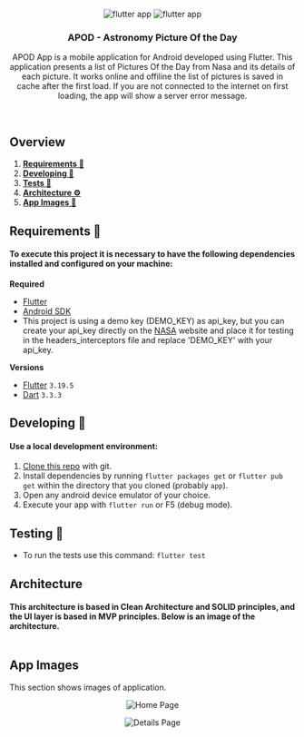 <p align="center">
  <row>
    <img src="https://badgen.net/badge/types/flutter/blue?icon=flutter" alt="flutter app"/>
    <img src="https://badgen.net/badge/platform/android?list=|" alt="flutter app"/>
  </row>
</p>

<div align="center">
  <h3>APOD - Astronomy Picture Of the Day</h3>
  <p>APOD App is a mobile application for Android developed using Flutter. This application presents a list of Pictures Of the Day from Nasa and its details of each picture. It works online and offiline the list of pictures is saved in cache after the first load. If you are not connected to the internet on first loading, the app will show a server error message.
</div>

<br />

## Overview
1. **[Requirements 📝](#requirements-)**
2. **[Developing 👷](#developing-)**
3. **[Tests 👷](#testing-)**
4. **[Architecture ⚙️](#architecture-)**
5. **[App Images 📱](#app-images-)**

## Requirements 📝
#### To execute this project it is necessary to have the following dependencies installed and configured on your machine:

**Required**
- [Flutter](https://flutter.dev/)
- [Android SDK](https://developer.android.com/studio)
- This project is using a demo key (DEMO_KEY) as api_key, but you can create your api_key directly on the [NASA](https://api.nasa.gov/) website and place it for testing in the headers_interceptors file and replace 'DEMO_KEY' with your api_key.

**Versions**
- [Flutter](https://flutter.dev/) `3.19.5`
- [Dart](https://dart.dev/) `3.3.3`

## Developing 👷
#### Use a local development environment:

1. [Clone this repo](https://docs.gitlab.com/ee/gitlab-basics/start-using-git.html) with git.
2. Install dependencies by running `flutter packages get` or `flutter pub get` within the directory that you cloned (probably `app`).
3. Open any android device emulator of your choice.
4. Execute your app with `flutter run` or F5 (debug mode).

## Testing 👷
- To run the tests use this command: `flutter test`

## Architecture
#### This architecture is based in Clean Architecture and SOLID principles, and the UI layer is based in MVP principles. Below is an image of the architecture.

<p align="center">
  <row>
    <img src="docs/arch.drawio.png" alt=""/>
  </row>
</p>

## App Images

This section shows images of application.

<p align="center">
  <row>
    <img src="docs/apod_home_page.png" alt="Home Page"/>
  </row>
</p>

<p align="center">
  <row>
    <img src="docs/apod_details_page.png" alt="Details Page"/>
  </row>
</p>